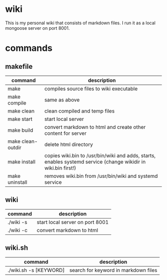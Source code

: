 # wiki

This is my personal wiki that consists of markdown files. I run it as a local mongoose server on port 8001.

# commands

## makefile

| command | description |
| - | - |
| make | compiles source files to wiki executable |
| make compile | same as above |
| make clean | clean compiled and temp files |
| make start | start local server |
| make build | convert markdown to html and create other content for server |
| make clean-outdir | delete html directory |
| make install | copies wiki.bin to /usr/bin/wiki and adds, starts, enables systemd service (change wikidir in wiki.bin first!) |
| make uninstall | removes wiki.bin from /usr/bin/wiki and systemd service |

## wiki

| command | description |
| - | - |
| ./wiki -s | start local server on port 8001 |
| ./wiki -c | convert markdown to html |

## wiki.sh

| command | description |
| - | - |
| ./wiki.sh -s [KEYWORD] | search for keyword in markdown files |
